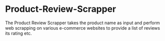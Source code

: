 # Product-Review-Scrapper
The Product Review Scrapper takes the product name as input and perform web scrapping on various e-commerce websites to provide a list of reviews its rating etc.
